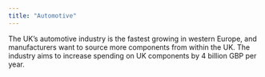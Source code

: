 ```yaml
---
title: "Automotive"
---
```

The UK’s automotive industry is the fastest growing in western Europe, and manufacturers want to source more components from within the UK. The industry aims to increase spending on UK components by 4 billion GBP per year.
